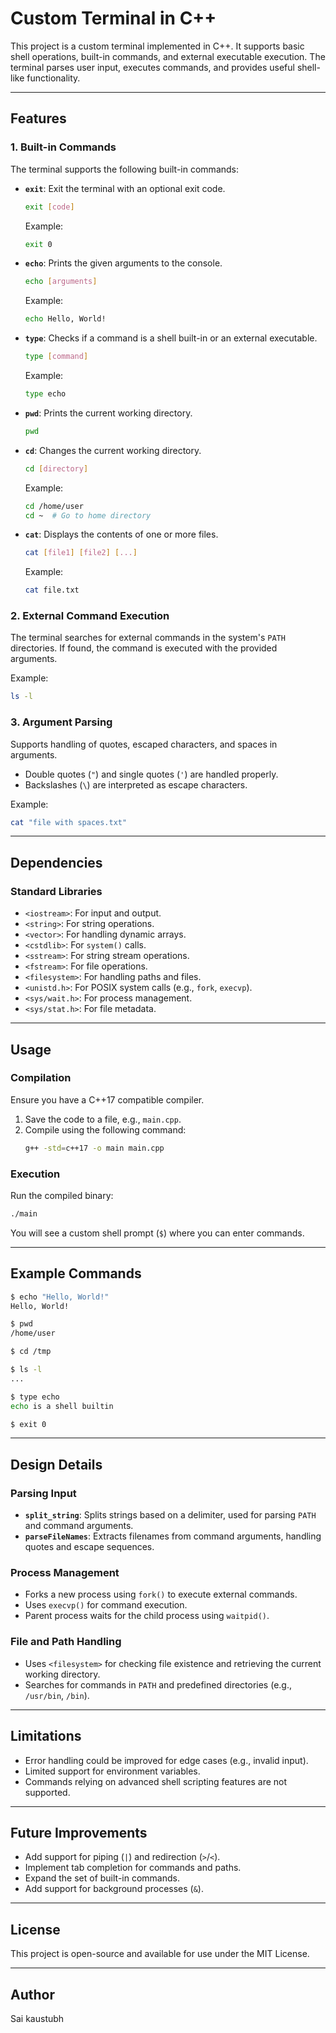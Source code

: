 # Custom Terminal in C++

This project is a custom terminal implemented in C++. It supports basic shell operations, built-in commands, and external executable execution. The terminal parses user input, executes commands, and provides useful shell-like functionality.

---

## Features

### 1. **Built-in Commands**
The terminal supports the following built-in commands:

- **`exit`**: Exit the terminal with an optional exit code.
  ```bash
  exit [code]
  ```
  Example:
  ```bash
  exit 0
  ```

- **`echo`**: Prints the given arguments to the console.
  ```bash
  echo [arguments]
  ```
  Example:
  ```bash
  echo Hello, World!
  ```

- **`type`**: Checks if a command is a shell built-in or an external executable.
  ```bash
  type [command]
  ```
  Example:
  ```bash
  type echo
  ```

- **`pwd`**: Prints the current working directory.
  ```bash
  pwd
  ```

- **`cd`**: Changes the current working directory.
  ```bash
  cd [directory]
  ```
  Example:
  ```bash
  cd /home/user
  cd ~  # Go to home directory
  ```

- **`cat`**: Displays the contents of one or more files.
  ```bash
  cat [file1] [file2] [...]
  ```
  Example:
  ```bash
  cat file.txt
  ```

### 2. **External Command Execution**
The terminal searches for external commands in the system's `PATH` directories. If found, the command is executed with the provided arguments.

Example:
```bash
ls -l
```

### 3. **Argument Parsing**
Supports handling of quotes, escaped characters, and spaces in arguments.
- Double quotes (`"`) and single quotes (`'`) are handled properly.
- Backslashes (`\`) are interpreted as escape characters.

Example:
```bash
cat "file with spaces.txt"
```

---

## Dependencies

### Standard Libraries
- `<iostream>`: For input and output.
- `<string>`: For string operations.
- `<vector>`: For handling dynamic arrays.
- `<cstdlib>`: For `system()` calls.
- `<sstream>`: For string stream operations.
- `<fstream>`: For file operations.
- `<filesystem>`: For handling paths and files.
- `<unistd.h>`: For POSIX system calls (e.g., `fork`, `execvp`).
- `<sys/wait.h>`: For process management.
- `<sys/stat.h>`: For file metadata.

---

## Usage

### Compilation
Ensure you have a C++17 compatible compiler.

1. Save the code to a file, e.g., `main.cpp`.
2. Compile using the following command:
   ```bash
   g++ -std=c++17 -o main main.cpp
   ```

### Execution
Run the compiled binary:
```bash
./main
```

You will see a custom shell prompt (`$`) where you can enter commands.

---

## Example Commands

```bash
$ echo "Hello, World!"
Hello, World!

$ pwd
/home/user

$ cd /tmp

$ ls -l
...

$ type echo
echo is a shell builtin

$ exit 0
```

---

## Design Details

### Parsing Input
- **`split_string`**: Splits strings based on a delimiter, used for parsing `PATH` and command arguments.
- **`parseFileNames`**: Extracts filenames from command arguments, handling quotes and escape sequences.

### Process Management
- Forks a new process using `fork()` to execute external commands.
- Uses `execvp()` for command execution.
- Parent process waits for the child process using `waitpid()`.

### File and Path Handling
- Uses `<filesystem>` for checking file existence and retrieving the current working directory.
- Searches for commands in `PATH` and predefined directories (e.g., `/usr/bin`, `/bin`).

---

## Limitations
- Error handling could be improved for edge cases (e.g., invalid input).
- Limited support for environment variables.
- Commands relying on advanced shell scripting features are not supported.

---

## Future Improvements
- Add support for piping (`|`) and redirection (`>`/`<`).
- Implement tab completion for commands and paths.
- Expand the set of built-in commands.
- Add support for background processes (`&`).

---

## License
This project is open-source and available for use under the MIT License.

---

## Author
Sai kaustubh

